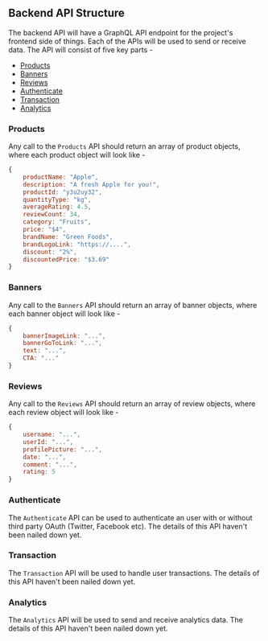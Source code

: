## Backend API Structure

The backend API will have a GraphQL API endpoint for the project's frontend side of things. Each of the APIs will be used to send or receive data. The API will consist of five key parts -

- [Products](#products)
- [Banners](#banners)
- [Reviews](#Reviews)
- [Authenticate](#Authenticate)
- [Transaction](#Transaction)
- [Analytics](#Analytics)

### Products

Any call to the `Products` API should return an array of product objects, where each product object will look like -

```js
{
    productName: "Apple",
    description: "A fresh Apple for you!",
    productId: "y3u2uy32",
    quantityType: "kg",
    averageRating: 4.5,
    reviewCount: 34,
    category: "Fruits",
    price: "$4",
    brandName: "Green Foods",
    brandLogoLink: "https://....",
    discount: "2%",
    discountedPrice: "$3.69"
}
```

### Banners

Any call to the `Banners` API should return an array of banner objects, where each banner object will look like -

```js
{
    bannerImageLink: "...",
    bannerGoToLink: "...",
    text: "...",
    CTA: "..."
}
```

### Reviews

Any call to the `Reviews` API should return an array of review objects, where each review object will look like -

```js
{
    username: "...",
    userId: "...",
    profilePicture: "...",
    date: "...",
    comment: "...",
    rating: 5
}
```

### Authenticate

The `Authenticate` API can be used to authenticate an user with or without third party OAuth (Twitter, Facebook etc). The details of this API haven't been nailed down yet.

### Transaction

The `Transaction` API will be used to handle user transactions. The details of this API haven't been nailed down yet.

### Analytics

The `Analytics` API will be used to send and receive analytics data. The details of this API haven't been nailed down yet.
